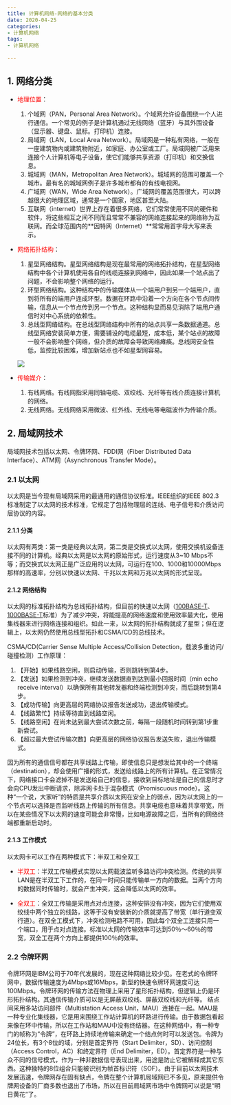 ```yaml
---
title: 计算机网络-网络的基本分类
date: 2020-04-25
categories:
- 计算机网络
tags:
- 计算机网络

---
```


<!--more-->

## 1. 网络分类

- <font color=red>地理位置</font>：

  1.  个域网（PAN，Personal Area Network）。个域网允许设备围绕一个人进行通信。一个常见的例子是计算机通过无线网络（蓝牙）与其外围设备（显示器、键盘、鼠标。打印机）连接。
  2. 局域网（LAN，Local Area Network）。局域网是一种私有网络，一般在一座建筑物内或建筑物附近，如家庭、办公室或工厂。局域网被广泛用来连接个人计算机等电子设备，使它们能够共享资源（打印机）和交换信息。
  3. 城域网（MAN，Metropolitan Area Network）。城域网的范围可覆盖一个城市。最有名的城域网例子是许多城市都有的有线电视网。
  4. 广域网（WAN，Wide Area Network）。广域网的覆盖范围很大，可以跨越很大的地理区域，通常是一个国家，地区甚至大陆。
  5. 互联网（internet）世界上存在着很多网络，它们常常使用不同的硬件和软件，将这些相互之间不同而且常常不兼容的网络连接起来的网络称为互联网。而全球范围内的**因特网（Internet）**常常用首字母大写来表示。

- <font color=red>网络拓扑结构</font>：

  1. 星型网络结构。星型网络结构是现在最常用的网络拓扑结构，在星型网络结构中各个计算机使用各自的线缆连接到网络中，因此如果一个站点出了问题，不会影响整个网络的运行。
  2. 环型网络结构。这种结构中的传输媒体从一个端用户到另一个端用户，直到将所有的端用户连成环型。数据在环路中沿着一个方向在各个节点间传输，信息从一个节点传到另一个节点。这种结构显而易见消除了端用户通信时对中心系统的依赖性。
  3. 总线型网络结构。在总线型网络结构中所有的站点共享一条数据通道。总线型网络安装简单方便，需要铺设的电缆最短，成本低，某个站点的故障一般不会影响整个网络，但介质的故障会导致网络瘫痪。总线网安全性低，监控比较困难，增加新站点也不如星型网容易。

  ![](https://shinerio.oss-cn-beijing.aliyuncs.com/blog_images/uncategory/20200425194342.png)

- <font color=red>传输媒介</font>：

  1. 有线网络。有线网指采用同轴电缆、双绞线、光纤等有线介质连接计算机的网络。
  2. 无线网络。无线网络采用微波、红外线、无线电等电磁波作为传输介质。
  

## 2. 局域网技术

局域网技术包括以太网、令牌环网、FDDI网（Fiber Distributed Data Interface）、ATM网（Asynchronous Transfer Mode）。

  ### 2.1 以太网

以太网是当今现有局域网采用的最通用的通信协议标准。IEEE组织的IEEE 802.3标准制定了以太网的技术标准，它规定了包括物理层的连线、电子信号和介质访问层协议的内容。

#### 2.1.1 分类

以太网有两类：第一类是经典以太网，第二类是交换式以太网，使用交换机设备连接不同的计算机。经典以太网是以太网的原始形式，运行速度从3~10 Mbps不等；而交换式以太网正是广泛应用的以太网，可运行在100、1000和10000Mbps那样的高速率，分别以快速以太网、千兆以太网和万兆以太网的形式呈现。

#### 2.1.2 网络结构

以太网的标准拓扑结构为总线拓扑结构，但目前的快速以太网（[100BASE-T](https://baike.baidu.com/item/100BASE-T)、[1000BASE-T](https://baike.baidu.com/item/1000BASE-T)标准）为了减少冲突，将能提高的网络速度和使用效率最大化，使用集线器来进行网络连接和组织。如此一来，以太网的拓扑结构就成了星型；但在逻辑上，以太网仍然使用总线型拓扑和CSMA/CD的总线技术。

CSMA/CD(Carrier Sense Multiple Access/Collision Detection，载波多重访问/碰撞检测）工作原理：

1. 【开始】如果线路空闲，则启动传输，否则跳转到第4步。
2. 【发送】如果检测到冲突，继续发送数据直到达到最小回报时间（min echo receive interval）以确保所有其他转发器和终端检测到冲突，而后跳转到第4步。
3. 【成功传输】向更高层的网络协议报告发送成功，退出传输模式。
4. 【线路繁忙】持续等待直到线路空闲。
5. 【线路空闲】在尚未达到最大尝试次数之前，每隔一段随机时间转到第1步重新尝试。
6. 【超过最大尝试传输次数】向更高层的网络协议报告发送失败，退出传输模式。

因为所有的通信信号都在共享线路上传输，即使信息只是想发给其中的一个终端（destination），却会使用广播的形式，发送给线路上的所有计算机。在正常情况下，网络接口卡会滤掉不是发送给自己的信息，接收到目标地址是自己的信息时才会向CPU发出中断请求，除非网卡处于混杂模式（Promiscuous mode）。这种“一个说，大家听”的特质是共享介质以太网在安全上的弱点，因为以太网上的一个节点可以选择是否监听线路上传输的所有信息。共享电缆也意味着共享带宽，所以在某些情况下以太网的速度可能会非常慢，比如电源故障之后，当所有的网络终端都重新启动时。

#### 2.1.3 工作模式

以太网卡可以工作在两种模式下：半双工和全双工

- <font color=red>半双工</font>：半双工传输模式实现以太网载波监听多路访问冲突检测。传统的共享LAN是在半双工下工作的，在同一时间只能传输单一方向的数据。当两个方向的数据同时传输时，就会产生冲突，这会降低以太网的效率。

- <font color=red>全双工</font>：全双工传输是采用点对点连接，这种安排没有冲突，因为它们使用双绞线中两个独立的线路，这等于没有安装新的介质就提高了带宽（单行道变双行道）。在双全工模式下，冲突检测电路不可用，因此每个双全工连接只用一个端口，用于点对点连接。标准以太网的传输效率可达到50％～60％的带宽，双全工在两个方向上都提供100％的效率。

### 2.2 令牌环网

令牌环网是IBM公司于70年代发展的，现在这种网络比较少见。在老式的令牌环网中，数据传输速度为4Mbps或16Mbps，新型的快速令牌环网速度可达100Mbps。令牌环网的传输方法在物理上采用了星形拓扑结构，但逻辑上仍是环形拓扑结构。其通信传输介质可以是无屏蔽双绞线、屏蔽双绞线和光纤等。 结点间采用多站访问部件（Multistation Access Unit，MAU）连接在一起。MAU是一种专业化集线器，它是用来围绕工作站计算机的环路进行传输。由于数据包看起来像在环中传输，所以在工作站和MAU中没有终结器。在这种网络中，有一种专门的帧称为“令牌”，在环路上持续地传输来确定一个结点何时可以发送包。令牌为24位长，有3个8位的域，分别是首定界符（Start Delimiter，SD）、访问控制（Access Control，AC）和终定界符（End Delimiter，ED）。首定界符是一种与众不同的信号模式，作为一种非数据信号表现出来，用途是防止它被解释成其它东西。这种独特的8位组合只能被识别为帧首标识符（SOF）。由于目前以太网技术发展迅速，令牌网存在固有缺点，令牌在整个计算机局域网已不多见，原来提供令牌网设备的厂商多数也退出了市场，所以在目前局域网市场中令牌网可以说是“明日黄花”了。

  

